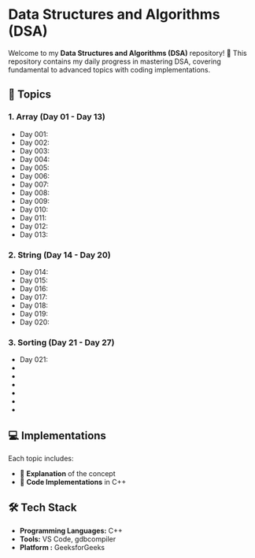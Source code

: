 # Data Structures and Algorithms (DSA)

Welcome to my **Data Structures and Algorithms (DSA)** repository! 🚀 This repository contains my daily progress in mastering DSA, covering fundamental to advanced topics with coding implementations.

## 📌 Topics

### **1. Array (Day 01 - Day 13)**
- Day 001: 
- Day 002: 
- Day 003: 
- Day 004:
- Day 005: 
- Day 006: 
- Day 007: 
- Day 008: 
- Day 009: 
- Day 010: 
- Day 011: 
- Day 012: 
- Day 013: 

### **2. String (Day 14 - Day 20)**
- Day 014: 
- Day 015: 
- Day 016: 
- Day 017: 
- Day 018: 
- Day 019: 
- Day 020:

### **3. Sorting (Day 21 - Day 27)**
- Day 021:
- 
-
-
-
-
-



## 💻 Implementations
Each topic includes:
- 📄 **Explanation** of the concept
- 🔢 **Code Implementations** in C++

## 🛠 Tech Stack
- **Programming Languages:** C++
- **Tools:** VS Code, gdbcompiler
- **Platform :** GeeksforGeeks
